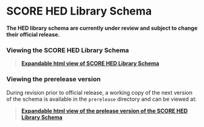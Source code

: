# SCORE HED Library Schema

**The HED library schema are currently under review and subject to change
their official release.**

### Viewing the SCORE HED Library Schema
> [**Expandable html view of SCORE HED Library Schema**](https://www.hedtags.org/display_hed_score.html) 


### Viewing the prerelease version

During revision prior to official release, a working copy of the next
version of the schema is available in the `prerelease` directory and can be viewed
at:

> [**Expandable html view of the prelease version of the SCORE HED Library Schema**](https://www.hedtags.org/display_hed_score_prerelease.html) 
